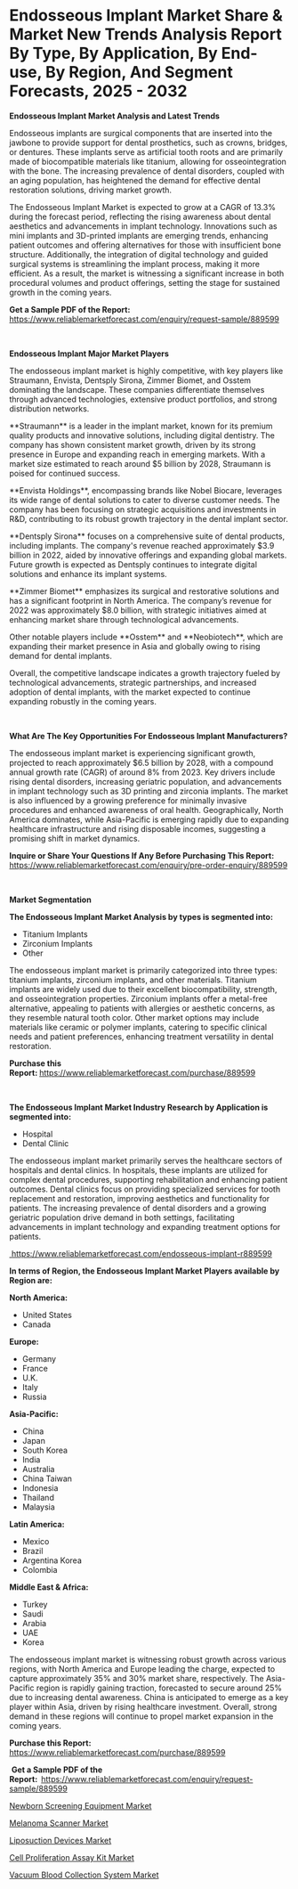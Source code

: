 <p><h1>Endosseous Implant Market Share & Market New Trends Analysis Report By Type, By Application, By End-use, By Region, And Segment Forecasts, 2025 - 2032</h1></p><p><strong>Endosseous Implant Market Analysis and Latest Trends</strong></p>
<p><p>Endosseous implants are surgical components that are inserted into the jawbone to provide support for dental prosthetics, such as crowns, bridges, or dentures. These implants serve as artificial tooth roots and are primarily made of biocompatible materials like titanium, allowing for osseointegration with the bone. The increasing prevalence of dental disorders, coupled with an aging population, has heightened the demand for effective dental restoration solutions, driving market growth.</p><p>The Endosseous Implant Market is expected to grow at a CAGR of 13.3% during the forecast period, reflecting the rising awareness about dental aesthetics and advancements in implant technology. Innovations such as mini implants and 3D-printed implants are emerging trends, enhancing patient outcomes and offering alternatives for those with insufficient bone structure. Additionally, the integration of digital technology and guided surgical systems is streamlining the implant process, making it more efficient. As a result, the market is witnessing a significant increase in both procedural volumes and product offerings, setting the stage for sustained growth in the coming years.</p></p>
<p><strong>Get a Sample PDF of the Report:&nbsp;</strong> <a href="https://www.reliablemarketforecast.com/enquiry/request-sample/889599?utm_campaign=1097&utm_medium=2&utm_source=Github&utm_content=ia&utm_term=03032025&utm_id=endosseous-implant">https://www.reliablemarketforecast.com/enquiry/request-sample/889599</a></p>
<p>&nbsp;</p>
<p><strong>Endosseous Implant Major Market Players</strong></p>
<p><p>The endosseous implant market is highly competitive, with key players like Straumann, Envista, Dentsply Sirona, Zimmer Biomet, and Osstem dominating the landscape. These companies differentiate themselves through advanced technologies, extensive product portfolios, and strong distribution networks.</p><p>**Straumann** is a leader in the implant market, known for its premium quality products and innovative solutions, including digital dentistry. The company has shown consistent market growth, driven by its strong presence in Europe and expanding reach in emerging markets. With a market size estimated to reach around $5 billion by 2028, Straumann is poised for continued success.</p><p>**Envista Holdings**, encompassing brands like Nobel Biocare, leverages its wide range of dental solutions to cater to diverse customer needs. The company has been focusing on strategic acquisitions and investments in R&D, contributing to its robust growth trajectory in the dental implant sector.</p><p>**Dentsply Sirona** focuses on a comprehensive suite of dental products, including implants. The company's revenue reached approximately $3.9 billion in 2022, aided by innovative offerings and expanding global markets. Future growth is expected as Dentsply continues to integrate digital solutions and enhance its implant systems.</p><p>**Zimmer Biomet** emphasizes its surgical and restorative solutions and has a significant footprint in North America. The company’s revenue for 2022 was approximately $8.0 billion, with strategic initiatives aimed at enhancing market share through technological advancements.</p><p>Other notable players include **Osstem** and **Neobiotech**, which are expanding their market presence in Asia and globally owing to rising demand for dental implants. </p><p>Overall, the competitive landscape indicates a growth trajectory fueled by technological advancements, strategic partnerships, and increased adoption of dental implants, with the market expected to continue expanding robustly in the coming years.</p></p>
<p>&nbsp;</p>
<p><strong>What Are The Key Opportunities For Endosseous Implant Manufacturers?</strong></p>
<p><p>The endosseous implant market is experiencing significant growth, projected to reach approximately $6.5 billion by 2028, with a compound annual growth rate (CAGR) of around 8% from 2023. Key drivers include rising dental disorders, increasing geriatric population, and advancements in implant technology such as 3D printing and zirconia implants. The market is also influenced by a growing preference for minimally invasive procedures and enhanced awareness of oral health. Geographically, North America dominates, while Asia-Pacific is emerging rapidly due to expanding healthcare infrastructure and rising disposable incomes, suggesting a promising shift in market dynamics.</p></p>
<p><strong>Inquire or Share Your Questions If Any Before Purchasing This Report:</strong> <a href="https://www.reliablemarketforecast.com/enquiry/pre-order-enquiry/889599?utm_campaign=1097&utm_medium=2&utm_source=Github&utm_content=ia&utm_term=03032025&utm_id=endosseous-implant">https://www.reliablemarketforecast.com/enquiry/pre-order-enquiry/889599</a></p>
<p>&nbsp;</p>
<p><strong>Market Segmentation</strong></p>
<p><strong>The Endosseous Implant Market Analysis by types is segmented into:</strong></p>
<p><ul><li>Titanium Implants</li><li>Zirconium Implants</li><li>Other</li></ul></p>
<p><p>The endosseous implant market is primarily categorized into three types: titanium implants, zirconium implants, and other materials. Titanium implants are widely used due to their excellent biocompatibility, strength, and osseointegration properties. Zirconium implants offer a metal-free alternative, appealing to patients with allergies or aesthetic concerns, as they resemble natural tooth color. Other market options may include materials like ceramic or polymer implants, catering to specific clinical needs and patient preferences, enhancing treatment versatility in dental restoration.</p></p>
<p><strong>Purchase this Report:&nbsp;</strong><a href="https://www.reliablemarketforecast.com/purchase/889599?utm_campaign=1097&utm_medium=2&utm_source=Github&utm_content=ia&utm_term=03032025&utm_id=endosseous-implant">https://www.reliablemarketforecast.com/purchase/889599</a></p>
<p>&nbsp;</p>
<p><strong>The Endosseous Implant Market Industry Research by Application is segmented into:</strong></p>
<p><ul><li>Hospital</li><li>Dental Clinic</li></ul></p>
<p><p>The endosseous implant market primarily serves the healthcare sectors of hospitals and dental clinics. In hospitals, these implants are utilized for complex dental procedures, supporting rehabilitation and enhancing patient outcomes. Dental clinics focus on providing specialized services for tooth replacement and restoration, improving aesthetics and functionality for patients. The increasing prevalence of dental disorders and a growing geriatric population drive demand in both settings, facilitating advancements in implant technology and expanding treatment options for patients.</p></p>
<p><a href="https://www.reliablemarketforecast.com/endosseous-implant-r889599?utm_campaign=1097&utm_medium=2&utm_source=Github&utm_content=ia&utm_term=03032025&utm_id=endosseous-implant">&nbsp;https://www.reliablemarketforecast.com/endosseous-implant-r889599</a></p>
<p><strong>In terms of Region, the Endosseous Implant Market Players available by Region are:</strong></p>
<p>
    <p> <strong> North America: </strong>
        <ul>
            <li>United States</li>
            <li>Canada</li>
        </ul>
        </p> 
    <p> <strong> Europe: </strong>
        <ul>
            <li>Germany</li>
            <li>France</li>
            <li>U.K.</li>
            <li>Italy</li>
            <li>Russia</li>
        </ul>
        </p> 
    <p> <strong> Asia-Pacific: </strong>
        <ul>
            <li>China</li>
            <li>Japan</li>
            <li>South Korea</li>
            <li>India</li>
            <li>Australia</li>
            <li>China Taiwan</li>
            <li>Indonesia</li>
            <li>Thailand</li>
            <li>Malaysia</li>
        </ul>
        </p> 
    <p> <strong> Latin America: </strong>
        <ul>
            <li>Mexico</li>
            <li>Brazil</li>
            <li>Argentina Korea</li>
            <li>Colombia</li>
        </ul>
        </p> 
    <p> <strong> Middle East & Africa: </strong>
        <ul>
            <li>Turkey</li>
            <li>Saudi</li>
            <li>Arabia</li>
            <li>UAE</li>
            <li>Korea</li>
        </ul>
    </p>
    </p>
<p><p>The endosseous implant market is witnessing robust growth across various regions, with North America and Europe leading the charge, expected to capture approximately 35% and 30% market share, respectively. The Asia-Pacific region is rapidly gaining traction, forecasted to secure around 25% due to increasing dental awareness. China is anticipated to emerge as a key player within Asia, driven by rising healthcare investment. Overall, strong demand in these regions will continue to propel market expansion in the coming years.</p></p>
<p><strong>Purchase this Report: </strong><a href="https://www.reliablemarketforecast.com/purchase/889599?utm_campaign=1097&utm_medium=2&utm_source=Github&utm_content=ia&utm_term=03032025&utm_id=endosseous-implant">https://www.reliablemarketforecast.com/purchase/889599</a></p>
<p>&nbsp;<strong>Get a Sample PDF of the Report:&nbsp;&nbsp;</strong><a href="https://www.reliablemarketforecast.com/enquiry/request-sample/889599?utm_campaign=1097&utm_medium=2&utm_source=Github&utm_content=ia&utm_term=03032025&utm_id=endosseous-implant">https://www.reliablemarketforecast.com/enquiry/request-sample/889599</a></p>
<p><strong></strong></p>
<p><p><a href="https://github.com/hamremunazm4/Market-Research-Report-List-1/blob/main/newborn-screening-equipment-market.md?utm_campaign=1097&utm_medium=2&utm_source=Github&utm_content=ia&utm_term=03032025&utm_id=endosseous-implant">Newborn Screening Equipment Market</a></p><p><a href="https://github.com/plawragarile/Market-Research-Report-List-1/blob/main/melanoma-scanner-market.md?utm_campaign=1097&utm_medium=2&utm_source=Github&utm_content=ia&utm_term=03032025&utm_id=endosseous-implant">Melanoma Scanner Market</a></p><p><a href="https://github.com/boccalyver5k/Market-Research-Report-List-1/blob/main/liposuction-devices-market.md?utm_campaign=1097&utm_medium=2&utm_source=Github&utm_content=ia&utm_term=03032025&utm_id=endosseous-implant">Liposuction Devices Market</a></p><p><a href="https://github.com/shopovdjondo/Market-Research-Report-List-1/blob/main/cell-proliferation-assay-kit-market.md?utm_campaign=1097&utm_medium=2&utm_source=Github&utm_content=ia&utm_term=03032025&utm_id=endosseous-implant">Cell Proliferation Assay Kit Market</a></p><p><a href="https://github.com/saeiddaemo/Market-Research-Report-List-1/blob/main/vacuum-blood-collection-system-market.md?utm_campaign=1097&utm_medium=2&utm_source=Github&utm_content=ia&utm_term=03032025&utm_id=endosseous-implant">Vacuum Blood Collection System Market</a></p></p>